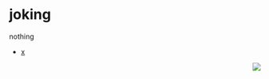 # joking
nothing 
- [x](http://apphack.cn/tab.htm)  
<img src="http://apphack.cn/logo.jpg" align="right"  />



